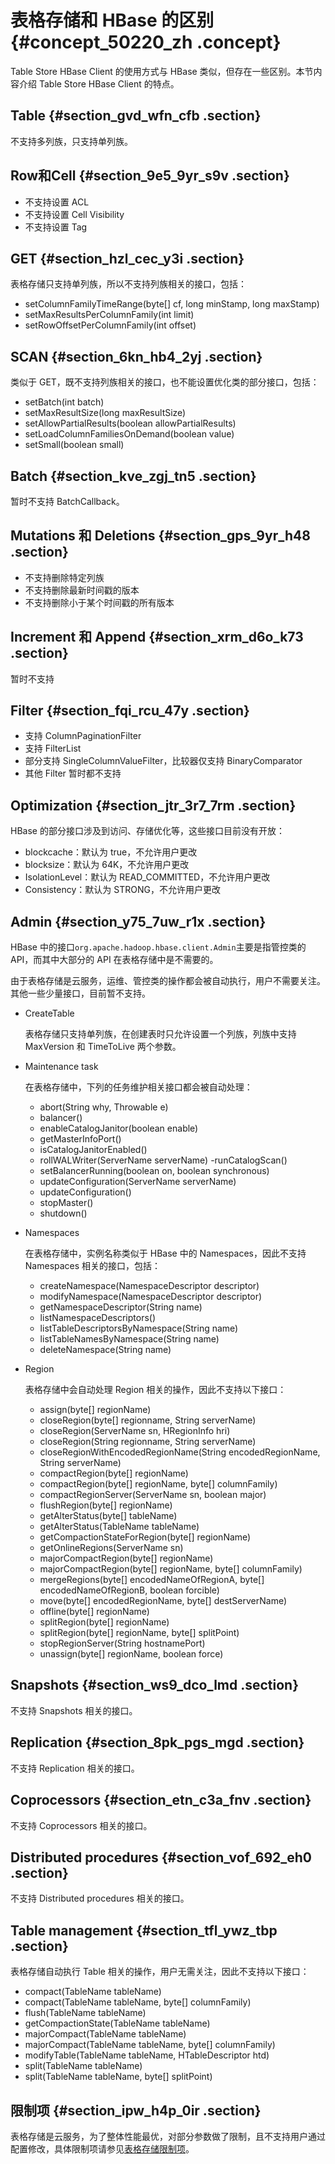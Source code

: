 # 表格存储和 HBase 的区别 {#concept_50220_zh .concept}

Table Store HBase Client 的使用方式与 HBase 类似，但存在一些区别。本节内容介绍 Table Store HBase Client 的特点。

## Table {#section_gvd_wfn_cfb .section}

不支持多列族，只支持单列族。

## Row和Cell {#section_9e5_9yr_s9v .section}

-   不支持设置 ACL
-   不支持设置 Cell Visibility
-   不支持设置 Tag

## GET {#section_hzl_cec_y3i .section}

表格存储只支持单列族，所以不支持列族相关的接口，包括：

-   setColumnFamilyTimeRange\(byte\[\] cf, long minStamp, long maxStamp\)
-   setMaxResultsPerColumnFamily\(int limit\)
-   setRowOffsetPerColumnFamily\(int offset\)

## SCAN {#section_6kn_hb4_2yj .section}

类似于 GET，既不支持列族相关的接口，也不能设置优化类的部分接口，包括：

-   setBatch\(int batch\)
-   setMaxResultSize\(long maxResultSize\)
-   setAllowPartialResults\(boolean allowPartialResults\)
-   setLoadColumnFamiliesOnDemand\(boolean value\)
-   setSmall\(boolean small\)

## Batch {#section_kve_zgj_tn5 .section}

暂时不支持 BatchCallback。

## Mutations 和 Deletions {#section_gps_9yr_h48 .section}

-   不支持删除特定列族
-   不支持删除最新时间戳的版本
-   不支持删除小于某个时间戳的所有版本

## Increment 和 Append {#section_xrm_d6o_k73 .section}

暂时不支持

## Filter {#section_fqi_rcu_47y .section}

-   支持 ColumnPaginationFilter
-   支持 FilterList
-   部分支持 SingleColumnValueFilter，比较器仅支持 BinaryComparator
-   其他 Filter 暂时都不支持

## Optimization {#section_jtr_3r7_7rm .section}

HBase 的部分接口涉及到访问、存储优化等，这些接口目前没有开放：

-   blockcache：默认为 true，不允许用户更改
-   blocksize：默认为 64K，不允许用户更改
-   IsolationLevel：默认为 READ\_COMMITTED，不允许用户更改
-   Consistency：默认为 STRONG，不允许用户更改

## Admin {#section_y75_7uw_r1x .section}

HBase 中的接口`org.apache.hadoop.hbase.client.Admin`主要是指管控类的 API，而其中大部分的 API 在表格存储中是不需要的。

由于表格存储是云服务，运维、管控类的操作都会被自动执行，用户不需要关注。其他一些少量接口，目前暂不支持。

-   CreateTable

    表格存储只支持单列族，在创建表时只允许设置一个列族，列族中支持 MaxVersion 和 TimeToLive 两个参数。

-   Maintenance task

    在表格存储中，下列的任务维护相关接口都会被自动处理：

    -   abort\(String why, Throwable e\)
    -   balancer\(\)
    -   enableCatalogJanitor\(boolean enable\)
    -   getMasterInfoPort\(\)
    -   isCatalogJanitorEnabled\(\)
    -   rollWALWriter\(ServerName serverName\) -runCatalogScan\(\)
    -   setBalancerRunning\(boolean on, boolean synchronous\)
    -   updateConfiguration\(ServerName serverName\)
    -   updateConfiguration\(\)
    -   stopMaster\(\)
    -   shutdown\(\)
-   Namespaces

    在表格存储中，实例名称类似于 HBase 中的 Namespaces，因此不支持 Namespaces 相关的接口，包括：

    -   createNamespace\(NamespaceDescriptor descriptor\)
    -   modifyNamespace\(NamespaceDescriptor descriptor\)
    -   getNamespaceDescriptor\(String name\)
    -   listNamespaceDescriptors\(\)
    -   listTableDescriptorsByNamespace\(String name\)
    -   listTableNamesByNamespace\(String name\)
    -   deleteNamespace\(String name\)
-   Region

    表格存储中会自动处理 Region 相关的操作，因此不支持以下接口：

    -   assign\(byte\[\] regionName\)
    -   closeRegion\(byte\[\] regionname, String serverName\)
    -   closeRegion\(ServerName sn, HRegionInfo hri\)
    -   closeRegion\(String regionname, String serverName\)
    -   closeRegionWithEncodedRegionName\(String encodedRegionName, String serverName\)
    -   compactRegion\(byte\[\] regionName\)
    -   compactRegion\(byte\[\] regionName, byte\[\] columnFamily\)
    -   compactRegionServer\(ServerName sn, boolean major\)
    -   flushRegion\(byte\[\] regionName\)
    -   getAlterStatus\(byte\[\] tableName\)
    -   getAlterStatus\(TableName tableName\)
    -   getCompactionStateForRegion\(byte\[\] regionName\)
    -   getOnlineRegions\(ServerName sn\)
    -   majorCompactRegion\(byte\[\] regionName\)
    -   majorCompactRegion\(byte\[\] regionName, byte\[\] columnFamily\)
    -   mergeRegions\(byte\[\] encodedNameOfRegionA, byte\[\] encodedNameOfRegionB, boolean forcible\)
    -   move\(byte\[\] encodedRegionName, byte\[\] destServerName\)
    -   offline\(byte\[\] regionName\)
    -   splitRegion\(byte\[\] regionName\)
    -   splitRegion\(byte\[\] regionName, byte\[\] splitPoint\)
    -   stopRegionServer\(String hostnamePort\)
    -   unassign\(byte\[\] regionName, boolean force\)

## Snapshots {#section_ws9_dco_lmd .section}

不支持 Snapshots 相关的接口。

## Replication {#section_8pk_pgs_mgd .section}

不支持 Replication 相关的接口。

## Coprocessors {#section_etn_c3a_fnv .section}

不支持 Coprocessors 相关的接口。

## Distributed procedures {#section_vof_692_eh0 .section}

不支持 Distributed procedures 相关的接口。

## Table management {#section_tfl_ywz_tbp .section}

表格存储自动执行 Table 相关的操作，用户无需关注，因此不支持以下接口：

-   compact\(TableName tableName\)
-   compact\(TableName tableName, byte\[\] columnFamily\)
-   flush\(TableName tableName\)
-   getCompactionState\(TableName tableName\)
-   majorCompact\(TableName tableName\)
-   majorCompact\(TableName tableName, byte\[\] columnFamily\)
-   modifyTable\(TableName tableName, HTableDescriptor htd\)
-   split\(TableName tableName\)
-   split\(TableName tableName, byte\[\] splitPoint\)

## 限制项 {#section_ipw_h4p_0ir .section}

表格存储是云服务，为了整体性能最优，对部分参数做了限制，且不支持用户通过配置修改，具体限制项请参见[表格存储限制项](../../../../cn.zh-CN/使用限制/使用限制.md#)。

